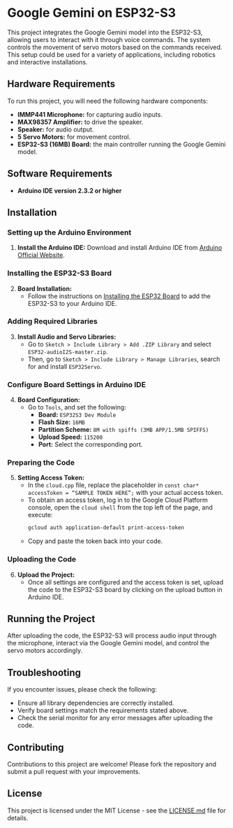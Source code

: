 # Google Gemini on ESP32-S3

This project integrates the Google Gemini model into the ESP32-S3, allowing users to interact with it through voice commands. The system controls the movement of servo motors based on the commands received. This setup could be used for a variety of applications, including robotics and interactive installations.

## Hardware Requirements

To run this project, you will need the following hardware components:

- **IMMP441 Microphone:** for capturing audio inputs.
- **MAX98357 Amplifier:** to drive the speaker.
- **Speaker:** for audio output.
- **5 Servo Motors:** for movement control.
- **ESP32-S3 (16MB) Board:** the main controller running the Google Gemini model.

## Software Requirements

- **Arduino IDE version 2.3.2 or higher**

## Installation

### Setting up the Arduino Environment

1. **Install the Arduino IDE:** Download and install Arduino IDE from [Arduino Official Website](https://www.arduino.cc/en/software).

### Installing the ESP32-S3 Board

2. **Board Installation:**
   - Follow the instructions on [Installing the ESP32 Board](https://docs.sunfounder.com/projects/umsk/en/latest/03_esp32/esp32_start/03_install_esp32.html) to add the ESP32-S3 to your Arduino IDE.

### Adding Required Libraries

3. **Install Audio and Servo Libraries:**
   - Go to `Sketch > Include Library > Add .ZIP Library` and select `ESP32-audioI2S-master.zip`.
   - Then, go to `Sketch > Include Library > Manage Libraries`, search for and install `ESP32Servo`.

### Configure Board Settings in Arduino IDE

4. **Board Configuration:**
   - Go to `Tools`, and set the following:
     - **Board:** `ESP32S3 Dev Module`
     - **Flash Size:** `16MB`
     - **Partition Scheme:** `8M with spiffs (3MB APP/1.5MB SPIFFS)`
     - **Upload Speed:** `115200`
     - **Port:** Select the corresponding port.

### Preparing the Code

5. **Setting Access Token:**
   - In the `cloud.cpp` file, replace the placeholder in `const char* accessToken = “SAMPLE TOKEN HERE”;` with your actual access token.
   - To obtain an access token, log in to the Google Cloud Platform console, open the `cloud shell` from the top left of the page, and execute:
     ```bash
     gcloud auth application-default print-access-token
     ```
   - Copy and paste the token back into your code.

### Uploading the Code

6. **Upload the Project:**
   - Once all settings are configured and the access token is set, upload the code to the ESP32-S3 board by clicking on the upload button in Arduino IDE.

## Running the Project

After uploading the code, the ESP32-S3 will process audio input through the microphone, interact via the Google Gemini model, and control the servo motors accordingly.

## Troubleshooting

If you encounter issues, please check the following:
- Ensure all library dependencies are correctly installed.
- Verify board settings match the requirements stated above.
- Check the serial monitor for any error messages after uploading the code.

## Contributing

Contributions to this project are welcome! Please fork the repository and submit a pull request with your improvements.

## License

This project is licensed under the MIT License - see the [LICENSE.md](LICENSE.md) file for details.